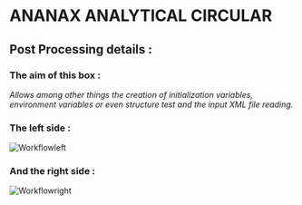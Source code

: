 # ANANAX ANALYTICAL CIRCULAR
## Post Processing details :
### The aim of this box :
*Allows among other things the creation of initialization variables, environment variables or even structure test and the input XML file reading.*

### The left side :

![Workflowleft](https://user-images.githubusercontent.com/45098441/86544126-a703e680-bf24-11ea-998d-981204cad066.JPG)

### And the right side :

![Workflowright](https://user-images.githubusercontent.com/45098441/86544127-a79c7d00-bf24-11ea-87cd-4d665ef611f9.JPG)
